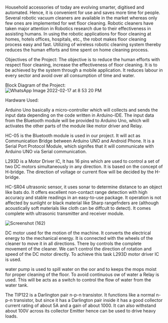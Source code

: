 Household accessories of today are evolving smarter, digitised and automated. Hence, it
is convenient for use and saves more time for people. Several robotic vacuum cleaners
are available in the market whereas only few ones are implemented for wet floor cleaning.
Robotic cleaners have taken major attention in Robotics research due to their effectiveness
in assisting humans. In using the robotic applications for floor cleaning at homes, hotels
offices, hospitals, etc., the robot makes floor cleaning process easy and fast. Utilizing of
wireless robotic cleaning system thereby reduces the human efforts and time spent on
home cleaning process.


Objectives of the Project:
The objective is to reduce the human efforts with respect floor cleaning, increase the
effectiveness of floor cleaning. It is to be achieved by the system through a mobile application. It reduces labour in every sector and avoid over all consumption of time and water.

Block Diagram of the Project:
![WhatsApp Image 2022-02-17 at 8 53 20 PM](https://user-images.githubusercontent.com/99895380/154513232-39264e94-a780-44dc-bb03-9c02f9ec218d.jpeg)


Hardware Used:

Arduino Uno basically a micro-controller which will collects and sends the input data depending on the code written in Arduino-IDE. The input data from the Bluetooth module
will be provided to Arduino Uno, which will activates the other parts of the module like
motor driver and Relay.


HC-05 is the Bluetooth module is used in our project. It will act as Communication
Bridge between Arduino UNO and Android Phone. It is a Serial Port Protocol Module,
which signifes that it will communicate with Arduino UNO via Serial communication.


L293D is a Motor Driver IC, It has 16 pins which are used to control a set of two DC motors
simultaneously in any direction. It is based on the concept of H-bridge. The direction of
voltage or current flow will be decided by the H-bridge.


HC-SR04 ultrasonic sensor, it uses sonar to determine distance to
an object like bats do. It offers excellent non-contact range detection with high accuracy
and stable readings in an easy-to-use package. It operation is not affected by sunlight or
black material like Sharp rangefnders are (although acoustically soft materials like cloth
can be diffcult to detect). It comes complete with ultrasonic transmitter and receiver
module.

![Screenshot (162)](https://user-images.githubusercontent.com/99895380/154809242-641c9ca1-cccf-4bef-a0a3-36ec4eace8c9.png)

DC motor used for the motion of the machine.
It converts the electrical energy to the mechanical energy. It is connected with the wheels
of the cleaner to move it in all directions. There by controls the complete movement of
the cleaner. We can't control the direction of rotation and speed of the DC motor directly.
To achieve this task L293D motor driver IC is used.

water pump is used to spill water on the 
oor and to keeps the mops moist for
proper cleaning of the 
floor. To avoid continuous 
ow of water a Relay is used. This will
be acts as a switch to control the 
flow of water from the water tank.

The TIP122 is a Darlington pair n-p-n transistor. It functions like a normal n-p-n transistor, but since it has a Darlington pair inside it has a good collector current rating of about 5A and a gain of about 1000. It can also withstand about 100V across its collector Emitter hence can be used to drive heavy loads.
